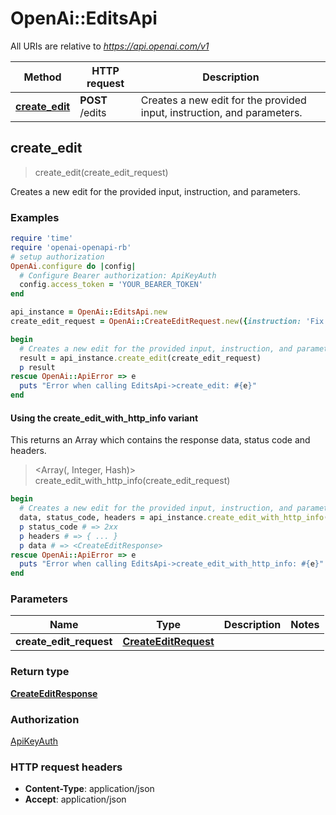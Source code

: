# OpenAi::EditsApi

All URIs are relative to *https://api.openai.com/v1*

| Method | HTTP request | Description |
| ------ | ------------ | ----------- |
| [**create_edit**](EditsApi.md#create_edit) | **POST** /edits | Creates a new edit for the provided input, instruction, and parameters. |


## create_edit

> <CreateEditResponse> create_edit(create_edit_request)

Creates a new edit for the provided input, instruction, and parameters.

### Examples

```ruby
require 'time'
require 'openai-openapi-rb'
# setup authorization
OpenAi.configure do |config|
  # Configure Bearer authorization: ApiKeyAuth
  config.access_token = 'YOUR_BEARER_TOKEN'
end

api_instance = OpenAi::EditsApi.new
create_edit_request = OpenAi::CreateEditRequest.new({instruction: 'Fix the spelling mistakes.', model: OpenAi::CreateEditRequestModel.new}) # CreateEditRequest | 

begin
  # Creates a new edit for the provided input, instruction, and parameters.
  result = api_instance.create_edit(create_edit_request)
  p result
rescue OpenAi::ApiError => e
  puts "Error when calling EditsApi->create_edit: #{e}"
end
```

#### Using the create_edit_with_http_info variant

This returns an Array which contains the response data, status code and headers.

> <Array(<CreateEditResponse>, Integer, Hash)> create_edit_with_http_info(create_edit_request)

```ruby
begin
  # Creates a new edit for the provided input, instruction, and parameters.
  data, status_code, headers = api_instance.create_edit_with_http_info(create_edit_request)
  p status_code # => 2xx
  p headers # => { ... }
  p data # => <CreateEditResponse>
rescue OpenAi::ApiError => e
  puts "Error when calling EditsApi->create_edit_with_http_info: #{e}"
end
```

### Parameters

| Name | Type | Description | Notes |
| ---- | ---- | ----------- | ----- |
| **create_edit_request** | [**CreateEditRequest**](CreateEditRequest.md) |  |  |

### Return type

[**CreateEditResponse**](CreateEditResponse.md)

### Authorization

[ApiKeyAuth](../README.md#ApiKeyAuth)

### HTTP request headers

- **Content-Type**: application/json
- **Accept**: application/json

